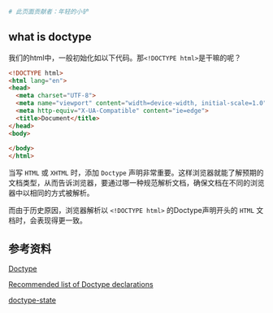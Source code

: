 ```bash
# 此页面贡献者：年轻的小铲
```
## what is doctype
我们的html中，一般初始化如以下代码。那`<!DOCTYPE html>`是干嘛的呢？
```html
<!DOCTYPE html>
<html lang="en">
<head>
  <meta charset="UTF-8">
  <meta name="viewport" content="width=device-width, initial-scale=1.0">
  <meta http-equiv="X-UA-Compatible" content="ie=edge">
  <title>Document</title>
</head>
<body>
  
</body>
</html>
```
当写 `HTML` 或 `XHTML` 时，添加 `Doctype` 声明非常重要。这样浏览器就能了解预期的文档类型，从而告诉浏览器，要通过哪一种规范解析文档，确保文档在不同的浏览器中以相同的方式被解析。

而由于历史原因，浏览器解析以 `<!DOCTYPE html>` 的Doctype声明开头的 `HTML` 文档时，会表现得更一致。

## 参考资料
[Doctype](https://www.w3.org/QA/Tips/Doctype)

[Recommended list of Doctype declarations](https://www.w3.org/QA/2002/04/valid-dtd-list.html)

[doctype-state](https://www.w3.org/TR/html5/syntax.html#doctype-state)